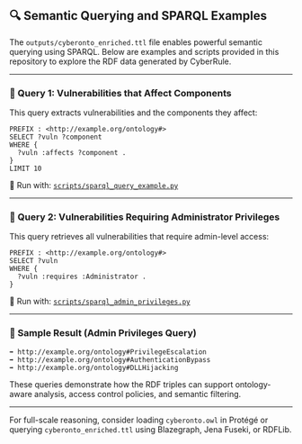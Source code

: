 
## 🔍 Semantic Querying and SPARQL Examples

The `outputs/cyberonto_enriched.ttl` file enables powerful semantic querying using SPARQL. Below are examples and scripts provided in this repository to explore the RDF data generated by CyberRule.

---

### 📘 Query 1: Vulnerabilities that Affect Components

This query extracts vulnerabilities and the components they affect:

```sparql
PREFIX : <http://example.org/ontology#>
SELECT ?vuln ?component
WHERE {
  ?vuln :affects ?component .
}
LIMIT 10
```

📄 Run with: [`scripts/sparql_query_example.py`](scripts/sparql_query_example.py)

---

### 🔐 Query 2: Vulnerabilities Requiring Administrator Privileges

This query retrieves all vulnerabilities that require admin-level access:

```sparql
PREFIX : <http://example.org/ontology#>
SELECT ?vuln
WHERE {
  ?vuln :requires :Administrator .
}
```

📄 Run with: [`scripts/sparql_admin_privileges.py`](scripts/sparql_admin_privileges.py)

---

### 🔗 Sample Result (Admin Privileges Query)

```
➡️ http://example.org/ontology#PrivilegeEscalation
➡️ http://example.org/ontology#AuthenticationBypass
➡️ http://example.org/ontology#DLLHijacking
```

These queries demonstrate how the RDF triples can support ontology-aware analysis, access control policies, and semantic filtering.

---

For full-scale reasoning, consider loading `cyberonto.owl` in Protégé or querying `cyberonto_enriched.ttl` using Blazegraph, Jena Fuseki, or RDFLib.
